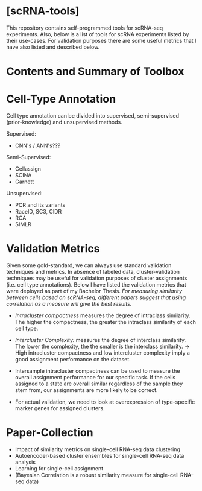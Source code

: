 # [scRNA-tools]

This repository contains self-programmed tools for scRNA-seq experiments. Also, below is a list of tools for scRNA experiments listed by their use-cases.
For validation purposes there are some useful metrics that I have also listed and described below.

# Contents and Summary of Toolbox

# Cell-Type Annotation
Cell type annotation can be divided into supervised, semi-supervised (prior-knowledge) and unsupervised methods.

Supervised:
- CNN's / ANN's???

Semi-Supervised:
- Cellassign
- SCINA
- Garnett

Unsupervised:
- PCR and its variants
- RaceID, SC3, CIDR
- RCA
- SIMLR

# Validation Metrics
Given some gold-standard, we can always use standard validation techniques and metrics. In absence of labeled data, cluster-validation techniques may be useful for validation purposes of cluster assignments (i.e. cell type annotations). Below I have listed the validation metrics that were deployed as part of my Bachelor Thesis.
*For measuring similarity between cells based on scRNA-seq, different papers suggest that using correlation as a measure will give the best results.* 

- *Intracluster compactness* measures the degree of intraclass similarity. The higher the compactness, the greater the intraclass similarity of each cell type. 
- *Intercluster Complexity:* measures the degree of interclass similarity. The lower the complexity, the the smaller is the interclass similarity.
-> High intracluster compactness and low intercluster complexity imply a good assignment performance on the dataset.

- Intersample intracluster compactness can be used to measure the overall assignment performance for our specific task. If the cells assigned to a state are overall similar regardless of the sample they stem from, our assignments are more likely to be correct.

- For actual validation, we need to look at overexpression of type-specific marker genes for assigned clusters.

# Paper-Collection
- Impact of similarity metrics on single-cell RNA-seq data clustering
- Autoencoder-based cluster ensembles for single-cell RNA-seq data analysis
- Learning for single-cell assignment
- (Bayesian Correlation is a robust similarity measure for single-cell RNA-seq data)
